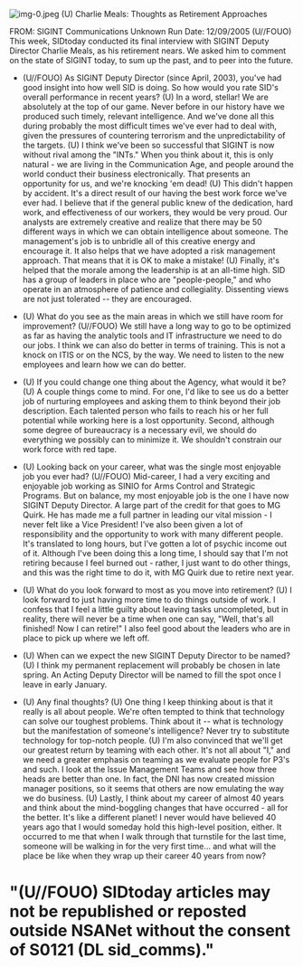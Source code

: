 ![img-0.jpeg](img-0.jpeg)
(U) Charlie Meals: Thoughts as Retirement Approaches

FROM: SIGINT Communications
Unknown
Run Date: 12/09/2005
(U//FOUO) This week, SIDtoday conducted its final interview with SIGINT Deputy Director Charlie Meals, as his retirement nears. We asked him to comment on the state of SIGINT today, to sum up the past, and to peer into the future.

- (U//FOUO) As SIGINT Deputy Director (since April, 2003), you've had good insight into how well SID is doing. So how would you rate SID's overall performance in recent years?
(U) In a word, stellar! We are absolutely at the top of our game. Never before in our history have we produced such timely, relevant intelligence. And we've done all this during probably the most difficult times we've ever had to deal with, given the pressures of countering terrorism and the unpredictability of the targets.
(U) I think we've been so successful that SIGINT is now without rival among the "INTs." When you think about it, this is only natural - we are living in the Communication Age, and people around the world conduct their business electronically. That presents an opportunity for us, and we're knocking 'em dead!
(U) This didn't happen by accident. It's a direct result of our having the best work force we've ever had. I believe that if the general public knew of the dedication, hard work, and effectiveness of our workers, they would be very proud. Our analysts are extremely creative and realize that there may be 50 different ways in which we can obtain intelligence about someone. The management's job is to unbridle all of this creative energy and encourage it. It also helps that we have adopted a risk management approach. That means that it is OK to make a mistake!
(U) Finally, it's helped that the morale among the leadership is at an all-time high. SID has a group of leaders in place who are "people-people," and who operate in an atmosphere of patience and collegiality. Dissenting views are not just tolerated -- they are encouraged.
- (U) What do you see as the main areas in which we still have room for improvement?
(U//FOUO) We still have a long way to go to be optimized as far as having the analytic tools and IT infrastructure we need to do our jobs. I think we can also do better in terms of training. This is not a knock on ITIS or on the NCS, by the way. We need to listen to the new employees and learn how we can do better.
- (U) If you could change one thing about the Agency, what would it be?
(U) A couple things come to mind. For one, I'd like to see us do a better job of nurturing employees and asking them to think beyond their job description. Each talented person who fails to reach his or her full potential while working here is a lost opportunity. Second, although some degree of bureaucracy is a necessary evil, we should do everything we possibly can to minimize it. We shouldn't constrain our work force with red tape.
- (U) Looking back on your career, what was the single most enjoyable job you ever had?
(U//FOUO) Mid-career, I had a very exciting and enjoyable job working as SINIO for Arms Control and Strategic Programs. But on balance, my most enjoyable job is the one I have now SIGINT Deputy Director. A large part of the credit for that goes to MG Quirk. He has made me a full partner in leading our vital mission - I never felt like a Vice President! I've also been given a lot of responsibility and the opportunity to work with many different people. It's translated to
long hours, but I've gotten a lot of psychic income out of it. Although I've been doing this a long time, I should say that I'm not retiring because I feel burned out - rather, I just want to do other things, and this was the right time to do it, with MG Quirk due to retire next year.

- (U) What do you look forward to most as you move into retirement?
(U) I look forward to just having more time to do things outside of work. I confess that I feel a little guilty about leaving tasks uncompleted, but in reality, there will never be a time when one can say, "Well, that's all finished! Now I can retire!" I also feel good about the leaders who are in place to pick up where we left off.
- (U) When can we expect the new SIGINT Deputy Director to be named?
(U) I think my permanent replacement will probably be chosen in late spring. An Acting Deputy Director will be named to fill the spot once I leave in early January.
- (U) Any final thoughts?
(U) One thing I keep thinking about is that it really is all about people. We're often tempted to think that technology can solve our toughest problems. Think about it -- what is technology but the manifestation of someone's intelligence? Never try to substitute technology for top-notch people.
(U) I'm also convinced that we'll get our greatest return by teaming with each other. It's not all about "I," and we need a greater emphasis on teaming as we evaluate people for P3's and such. I look at the Issue Management Teams and see how three heads are better than one. In fact, the DNI has now created mission manager positions, so it seems that others are now emulating the way we do business.
(U) Lastly, I think about my career of almost 40 years and think about the mind-boggling changes that have occurred - all for the better. It's like a different planet! I never would have believed 40 years ago that I would someday hold this high-level position, either. It occurred to me that when I walk through that turnstile for the last time, someone will be walking in for the very first time... and what will the place be like when they wrap up their career 40 years from now?

# "(U//FOUO) SIDtoday articles may not be republished or reposted outside NSANet without the consent of S0121 (DL sid_comms)."
